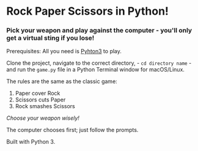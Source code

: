 # Rock Paper Scissors in Python!

### Pick your weapon and play against the computer - you'll only get a virtual sting if you lose!

Prerequisites: All you need is [Pyhton3](https://www.python.org/download/releases/3.0/) to play.

Clone the project, navigate to the correct directory, - `cd directory name` - and run the `game.py` file in a Python Terminal window for macOS/Linux.

The rules are the same as the classic game:

1. Paper cover Rock
2. Scissors cuts Paper
3. Rock smashes Scissors

*Choose your weapon wisely!*

The computer chooses first; just follow the prompts.

Built with Python 3.